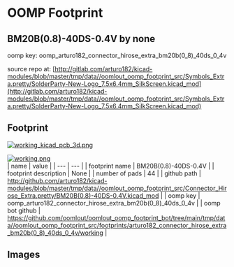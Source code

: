 # OOMP Footprint  
## BM20B(0.8)-40DS-0.4V  by none  
  
oomp key: oomp_arturo182_connector_hirose_extra_bm20b(0_8)_40ds_0_4v  
  
source repo at: [http://gitlab.com/arturo182/kicad-modules/blob/master/tmp/data//oomlout_oomp_footprint_src/Symbols_Extra.pretty/SolderParty-New-Logo_7.5x6.4mm_SilkScreen.kicad_mod](http://gitlab.com/arturo182/kicad-modules/blob/master/tmp/data//oomlout_oomp_footprint_src/Symbols_Extra.pretty/SolderParty-New-Logo_7.5x6.4mm_SilkScreen.kicad_mod)  
## Footprint  
  
[![working_kicad_pcb_3d.png](working_kicad_pcb_3d_600.png)](working_kicad_pcb_3d.png)  
  
[![working.png](working_600.png)](working.png)  
| name | value | 
| --- | --- | 
| footprint name | BM20B(0.8)-40DS-0.4V | 
| footprint description | None | 
| number of pads | 44 | 
| github path | http://github.com/arturo182/kicad-modules/blob/master/tmp/data//oomlout_oomp_footprint_src/Connector_Hirose_Extra.pretty/BM20B(0.8)-40DS-0.4V.kicad_mod | 
| oomp key | oomp_arturo182_connector_hirose_extra_bm20b(0_8)_40ds_0_4v | 
| oomp bot github | https://github.com/oomlout/oomlout_oomp_footprint_bot/tree/main/tmp/data//oomlout_oomp_footprint_src/footprints/arturo182_connector_hirose_extra_bm20b(0_8)_40ds_0_4v/working | 
## Images  

